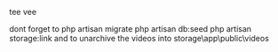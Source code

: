 tee vee

dont forget to
php artisan migrate
php artisan db:seed
php artisan storage:link
and to unarchive the videos into storage\app\public\videos
